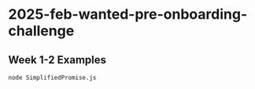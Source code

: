 # 2025-feb-wanted-pre-onboarding-challenge

## Week 1-2 Examples

```
node SimplifiedPromise.js
```
